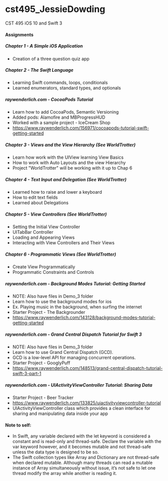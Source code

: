 # cst495_JessieDowding
CST 495 iOS 10 and Swift 3

#### Assignments
##### Chapter 1 - A Simple iOS Application
* Creation of a three question quiz app

##### Chapter 2 - The Swift Language 
* Learning Swift commands, loops, conditionals
* Learned enumerators, standard types, and optionals

##### raywenderlich.com - CocoaPods Tutorial 
* Learn how to add CocoaPods, Semantic Versioning
* Added pods: Alamofire and MBProgressHUD
* Worked with a sample project - IceCream Shop
* https://www.raywenderlich.com/156971/cocoapods-tutorial-swift-getting-started

##### Chapter 3 - Views and the View Hierarchy (See WorldTrotter)
* Learn how work with the UIView learning View Basics
* How to work with Auto Layouts and the view Hierarchy
* Project "WorldTrotter" will be working with it up to Chap 6

##### Chapter 4 - Text Input and Delegation (See WorldTrotter)
* Learned how to raise and lower a keyboard
* How to edit text fields
* Learned about Delegations

##### Chapter 5 - View Controllers (See WorldTrotter)
* Setting the Initial View Controller
* UITabBar Controller
* Loading and Appearing Views
* Interacting with View Controllers and Their Views

##### Chapter 6 - Programmatic Views (See WorldTrotter)
* Create View Programmatically
* Programmatic Constraints and Controls

##### raywenderlich.com - Background Modes Tutorial: Getting Started
* NOTE: Also have files in Demo_3 folder
* Learn how to use the background modes for ios
* Ex. Playing music in the background, when surfing the internet
* Starter Project - The Backgrounder
* https://www.raywenderlich.com/143128/background-modes-tutorial-getting-started

##### raywenderlich.com - Grand Central Dispatch Tutorial for Swift 3
* NOTE: Also have files in Demo_3 folder
* Learn how to use Grand Central Dispatch (GCD).
* GCD is a low-level API for managing concurrent operations. 
* Starter Project - GooglyPuff
* https://www.raywenderlich.com/148513/grand-central-dispatch-tutorial-swift-3-part-1

##### raywenderlich.com - UIActivityViewController Tutorial: Sharing Data
* Starter Project - Beer Tracker
* https://www.raywenderlich.com/133825/uiactivityviewcontroller-tutorial
* UIActivityViewController class which provides a clean interface for sharing and manipulating data inside your app


#### Note to self:
* In Swift, any variable declared with the let keyword is considered a constant and is read-only and thread-safe. Declare the variable with the var keyword however, and it becomes mutable and not thread-safe unless the data type is designed to be so.
* The Swift collection types like Array and Dictionary are not thread-safe when declared mutable. Although many threads can read a mutable instance of Array simultaneously without issue, it’s not safe to let one thread modify the array while another is reading it. 
